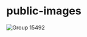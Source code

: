 # public-images


![Group 15492](https://github.com/atifbosan/public-images/assets/60182374/b39f953c-d0dc-4a94-b81f-8ab90e25f9d2)
